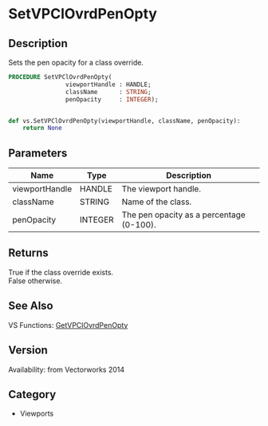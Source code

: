 # SetVPClOvrdPenOpty

## Description
Sets the pen opacity for a class override.

```pascal
PROCEDURE SetVPClOvrdPenOpty(
				viewportHandle : HANDLE;
				className      : STRING;
				penOpacity     : INTEGER);
```

```python

def vs.SetVPClOvrdPenOpty(viewportHandle, className, penOpacity):
    return None
```

## Parameters
|Name|Type|Description|
|---|---|---|
|viewportHandle|HANDLE|The viewport handle.|
|className|STRING|Name of the class.|
|penOpacity|INTEGER|The pen opacity as a percentage (0-100).|

## Returns
True if the class override exists.<BR>
False otherwise.

## See Also
VS Functions:
[GetVPClOvrdPenOpty](GetVPClOvrdPenOpty.md)

## Version
Availability: from Vectorworks 2014
## Category
* Viewports

